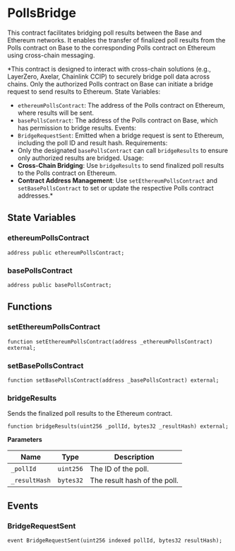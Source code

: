 # PollsBridge
This contract facilitates bridging poll results between the Base and Ethereum networks.
It enables the transfer of finalized poll results from the Polls contract on Base to
the corresponding Polls contract on Ethereum using cross-chain messaging.

*This contract is designed to interact with cross-chain solutions (e.g., LayerZero, Axelar, Chainlink CCIP)
to securely bridge poll data across chains. Only the authorized Polls contract on Base can initiate a
bridge request to send results to Ethereum.
State Variables:
- `ethereumPollsContract`: The address of the Polls contract on Ethereum, where results will be sent.
- `basePollsContract`: The address of the Polls contract on Base, which has permission to bridge results.
Events:
- `BridgeRequestSent`: Emitted when a bridge request is sent to Ethereum, including the poll ID and result hash.
Requirements:
- Only the designated `basePollsContract` can call `bridgeResults` to ensure only authorized results are bridged.
Usage:
- **Cross-Chain Bridging**: Use `bridgeResults` to send finalized poll results to the Polls contract on Ethereum.
- **Contract Address Management**: Use `setEthereumPollsContract` and `setBasePollsContract` to set or update
the respective Polls contract addresses.*


## State Variables
### ethereumPollsContract

```solidity
address public ethereumPollsContract;
```


### basePollsContract

```solidity
address public basePollsContract;
```


## Functions
### setEthereumPollsContract


```solidity
function setEthereumPollsContract(address _ethereumPollsContract) external;
```

### setBasePollsContract


```solidity
function setBasePollsContract(address _basePollsContract) external;
```

### bridgeResults

Sends the finalized poll results to the Ethereum contract.


```solidity
function bridgeResults(uint256 _pollId, bytes32 _resultHash) external;
```
**Parameters**

|Name|Type|Description|
|----|----|-----------|
|`_pollId`|`uint256`|The ID of the poll.|
|`_resultHash`|`bytes32`|The result hash of the poll.|


## Events
### BridgeRequestSent

```solidity
event BridgeRequestSent(uint256 indexed pollId, bytes32 resultHash);
```

